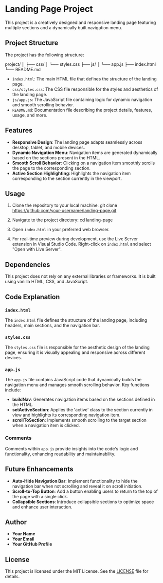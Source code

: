 # Landing Page Project

This project is a creatively designed and responsive landing page featuring multiple sections and a dynamically built navigation menu.

## Project Structure

The project has the following structure:

project/
│
├── css/
│ └── styles.css
├── js/
│ └── app.js
├── index.html
└── README.md

- `index.html`: The main HTML file that defines the structure of the landing page.
- `css/styles.css`: The CSS file responsible for the styles and aesthetics of the landing page.
- `js/app.js`: The JavaScript file containing logic for dynamic navigation and smooth scrolling behavior.
- `README.md`: Documentation file describing the project details, features, usage, and more.

## Features

- **Responsive Design**: The landing page adapts seamlessly across desktop, tablet, and mobile devices.
- **Dynamic Navigation Menu**: Navigation items are generated dynamically based on the sections present in the HTML.
- **Smooth Scroll Behavior**: Clicking on a navigation item smoothly scrolls the page to the corresponding section.
- **Active Section Highlighting**: Highlights the navigation item corresponding to the section currently in the viewport.

## Usage

1. Clone the repository to your local machine:
git clone https://github.com/your-username/landing-page.git


2. Navigate to the project directory:
cd landing-page


3. Open `index.html` in your preferred web browser.

4. For real-time preview during development, use the Live Server extension in Visual Studio Code. Right-click on `index.html` and select "Open with Live Server".

## Dependencies

This project does not rely on any external libraries or frameworks. It is built using vanilla HTML, CSS, and JavaScript.

## Code Explanation

### `index.html`

The `index.html` file defines the structure of the landing page, including headers, main sections, and the navigation bar.

### `styles.css`

The `styles.css` file is responsible for the aesthetic design of the landing page, ensuring it is visually appealing and responsive across different devices.

### `app.js`

The `app.js` file contains JavaScript code that dynamically builds the navigation menu and manages smooth scrolling behavior. Key functions include:

- **buildNav**: Generates navigation items based on the sections defined in the HTML.
- **setActiveSection**: Applies the 'active' class to the section currently in view and highlights its corresponding navigation item.
- **scrollToSection**: Implements smooth scrolling to the target section when a navigation item is clicked.

### Comments

Comments within `app.js` provide insights into the code's logic and functionality, enhancing readability and maintainability.

## Future Enhancements

- **Auto-Hide Navigation Bar**: Implement functionality to hide the navigation bar when not scrolling and reveal it on scroll initiation.
- **Scroll-to-Top Button**: Add a button enabling users to return to the top of the page with a single click.
- **Collapsible Sections**: Introduce collapsible sections to optimize space and enhance user interaction.

## Author

- **Your Name**
- **Your Email**
- **Your GitHub Profile**

## License

This project is licensed under the MIT License. See the [LICENSE](LICENSE) file for details.
